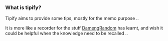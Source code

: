### What is tipify? 

Tipify aims to provide some tips, mostly for the memo purpose ..

It is more like a recorder for the stuff <a href="https://github.com/DamengRandom" target="_blank">DamengRandom</a> has learnt, and wish it could be helpful when the knowledge need to be recalled ..